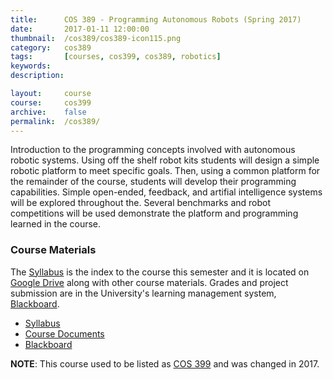 ```yaml
---
title: 		COS 389 - Programming Autonomous Robots (Spring 2017)
date: 		2017-01-11 12:00:00
thumbnail: 	/cos389/cos389-icon115.png
category: 	cos389
tags: 		[courses, cos399, cos389, robotics]
keywords:
description:

layout: 	course
course: 	cos399
archive:	false
permalink: 	/cos389/
---
```

Introduction to the programming concepts involved with autonomous
robotic systems. Using off the shelf robot kits students will design a
simple robotic platform to meet specific goals. Then, using a common
platform for the remainder of the course, students will develop their
programming capabilities. Simple open-ended, feedback, and artifial
intelligence systems will be explored throughout the. Several benchmarks
and robot competitions will be used demonstrate the platform and
programming learned in the course.


### Course Materials

The [Syllabus](https://docs.google.com/document/d/1KYaEQZITYxKayLIjay98trLGaZyO6HbMA4B7enwOoa4/edit)
is the index to the course this semester and it is located on [Google Drive](https://drive.google.com/drive/u/1/folders/0B-dNF1GpqqFhVlA1aVhkWWxRdE0)
along with other course materials. Grades and project submission are in the University's learning management system, [Blackboard](http://my.usm.maine.edu).

* [Syllabus](https://docs.google.com/document/d/1KYaEQZITYxKayLIjay98trLGaZyO6HbMA4B7enwOoa4/edit)
* [Course Documents](https://drive.google.com/drive/u/1/folders/0B-dNF1GpqqFhVlA1aVhkWWxRdE0)
* [Blackboard](http://my.usm.maine.edu)

**NOTE**: This course used to be listed as [COS 399](/cos399) and was changed in 2017.

